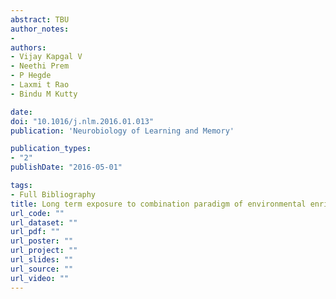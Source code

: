 ```yaml
---
abstract: TBU
author_notes:
- 
authors:
- Vijay Kapgal V
- Neethi Prem
- P Hegde
- Laxmi t Rao
- Bindu M Kutty

date: 
doi: "10.1016/j.nlm.2016.01.013"
publication: 'Neurobiology of Learning and Memory'

publication_types:
- "2"
publishDate: "2016-05-01"

tags:
- Full Bibliography
title: Long term exposure to combination paradigm of environmental enrichment, physical exercise and diet reverses the spatial memory deficits and restores hippocampal neurogenesis in ventral subicular lesioned rats
url_code: ""
url_dataset: ""
url_pdf: ""
url_poster: ""
url_project: ""
url_slides: ""
url_source: ""
url_video: ""
---
```

